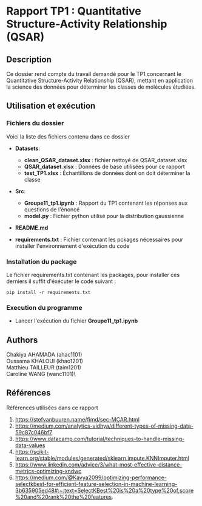 # Rapport TP1 : Quantitative Structure-Activity Relationship (QSAR)

## Description

Ce dossier rend compte du travail demandé pour le TP1 concernant le Quantitative Structure-Activity Relationship (QSAR), mettant en application la science des données pour déterminer les classes de molécules étudiées.

## Utilisation et exécution

### Fichiers du dossier

Voici la liste des fichiers contenu dans ce dossier

- **Datasets**:

  - **clean_QSAR_dataset.xlsx** : fichier nettoyé de QSAR_dataset.xlsx
  - **QSAR_dataset.xlsx** : Données de base utilisées pour ce rapport
  - **test_TP1.xlsx** : Échantillons de données dont on doit déterminer la classe

- **Src**:
  - **Groupe11_tp1.ipynb** : Rapport du TP1 contenant les réponses aux questions de l'énoncé
  - **model.py** : Fichier python utilisé pour la distribution gaussienne
- **README.md**
- **requirements.txt** : Fichier contenant les pckages nécessaires pour installer l'environnement d'exécution du code

### Installation du package

Le fichier requirements.txt contenant les packages, pour installer ces derniers il suffit d'éxécuter le code suivant :

```
pip install -r requirements.txt
```

### Execution du programme

- Lancer l'exécution du fichier **Groupe11_tp1.ipynb**

## Authors

Chakiya AHAMADA (ahac1101)\
Oussama KHALOUI (khao1201)\
Matthieu TAILLEUR (taim1201)\
Caroline WANG (wanc1101)\

## Références

Références utilisées dans ce rapport

1. https://stefvanbuuren.name/fimd/sec-MCAR.html
2. https://medium.com/analytics-vidhya/different-types-of-missing-data-59c87c046bf7
3. https://www.datacamp.com/tutorial/techniques-to-handle-missing-data-values
4. https://scikit-learn.org/stable/modules/generated/sklearn.impute.KNNImputer.html
5. https://www.linkedin.com/advice/3/what-most-effective-distance-metrics-optimizing-xndwc
6. https://medium.com/@Kavya2099/optimizing-performance-selectkbest-for-efficient-feature-selection-in-machine-learning-3b635905ed48#:~:text=SelectKBest%20is%20a%20type%20of,score%20and%20rank%20the%20features.
